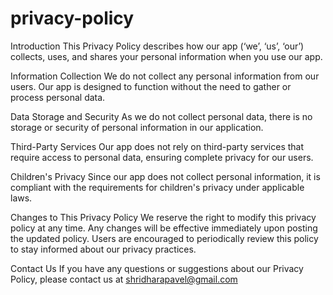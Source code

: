 # privacy-policy

Introduction This Privacy Policy describes how our app (‘we’, ‘us’, ‘our’) collects, uses, and shares your personal information when you use our app.

Information Collection We do not collect any personal information from our users. Our app is designed to function without the need to gather or process personal data.

Data Storage and Security As we do not collect personal data, there is no storage or security of personal information in our application.

Third-Party Services Our app does not rely on third-party services that require access to personal data, ensuring complete privacy for our users.

Children's Privacy Since our app does not collect personal information, it is compliant with the requirements for children's privacy under applicable laws.

Changes to This Privacy Policy We reserve the right to modify this privacy policy at any time. Any changes will be effective immediately upon posting the updated policy. Users are encouraged to periodically review this policy to stay informed about our privacy practices.

Contact Us If you have any questions or suggestions about our Privacy Policy, please contact us at shridharapavel@gmail.com
